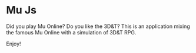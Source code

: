 Mu Js
=====

Did you play Mu Online? Do you like the 3D&T? This is an application mixing the famous Mu Online with a simulation of 3D&T RPG.

Enjoy!
